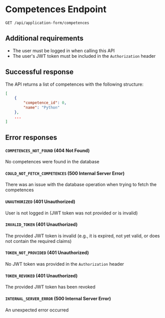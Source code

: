 # Competences Endpoint

`GET /api/application-form/competences`

## Additional requirements

* The user must be logged in when calling this API
* The user's JWT token must be included in the `Authorization` header

## Successful response

The API returns a list of competences with the following structure:

```json
[
    {
        "competence_id": 0,
        "name": "Python"
    },
    ...
]
```

## Error responses

#### `COMPETENCES_NOT_FOUND` (404 Not Found)

No competences were found in the database

#### `COULD_NOT_FETCH_COMPETENCES` (500 Internal Server Error)

There was an issue with the database operation when trying to fetch the competences

#### `UNAUTHORIZED` (401 Unauthorized)

User is not logged in (JWT token was not provided or is invalid)

#### `INVALID_TOKEN` (401 Unauthorized)

The provided JWT token is invalid (e.g., it is expired, not yet valid, or does not contain the required claims)

#### `TOKEN_NOT_PROVIDED` (401 Unauthorized)

No JWT token was provided in the `Authorization` header

#### `TOKEN_REVOKED` (401 Unauthorized)

The provided JWT token has been revoked

#### `INTERNAL_SERVER_ERROR` (500 Internal Server Error)

An unexpected error occurred